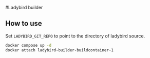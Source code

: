 #Ladybird builder

## How to use

Set `LADYBIRD_GIT_REPO` to point to the directory of ladybird source.

```sh
docker compose up -d
docker attach ladybird-builder-buildcontainer-1
```

